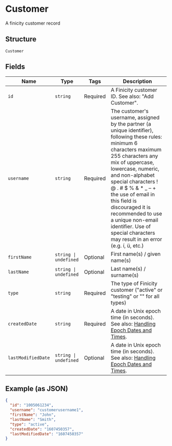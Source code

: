 
# Customer

A finicity customer record

## Structure

`Customer`

## Fields

| Name | Type | Tags | Description |
|  --- | --- | --- | --- |
| `id` | `string` | Required | A Finicity customer ID. See also: "Add Customer". |
| `username` | `string` | Required | The customer's username, assigned by the partner (a unique identifier), following these rules: minimum 6 characters maximum 255 characters any mix of uppercase, lowercase, numeric, and non-alphabet special characters ! @ . # $ % & * _ – + the use of email in this field is discouraged it is recommended to use a unique non-email identifier. Use of special characters may result in an error (e.g. í, ü, etc.) |
| `firstName` | `string \| undefined` | Optional | First name(s) / given name(s) |
| `lastName` | `string \| undefined` | Optional | Last name(s) / surname(s) |
| `type` | `string` | Required | The type of Finicity customer ("active" or "testing" or "" for all types) |
| `createdDate` | `string` | Required | A date in Unix epoch time (in seconds). See also: [Handling Epoch Dates and Times](https://docs.finicity.com/endpoint-syntax-and-format/). |
| `lastModifiedDate` | `string \| undefined` | Optional | A date in Unix epoch time (in seconds). See also: [Handling Epoch Dates and Times](https://docs.finicity.com/endpoint-syntax-and-format/). |

## Example (as JSON)

```json
{
  "id": "1005061234",
  "username": "customerusername1",
  "firstName": "John",
  "lastName": "Smith",
  "type": "active",
  "createdDate": "1607450357",
  "lastModifiedDate": "1607450357"
}
```

